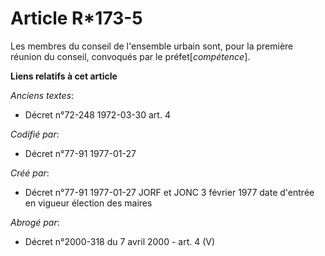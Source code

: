 # Article R*173-5

Les membres du conseil de l'ensemble urbain sont, pour la première réunion du conseil, convoqués par le préfet[*compétence*].

**Liens relatifs à cet article**

_Anciens textes_:

  - Décret n°72-248 1972-03-30 art. 4

_Codifié par_:

  - Décret n°77-91 1977-01-27

_Créé par_:

  - Décret n°77-91 1977-01-27 JORF et JONC 3 février 1977 date d'entrée en vigueur élection des maires

_Abrogé par_:

  - Décret n°2000-318 du 7 avril 2000 - art. 4 (V)
